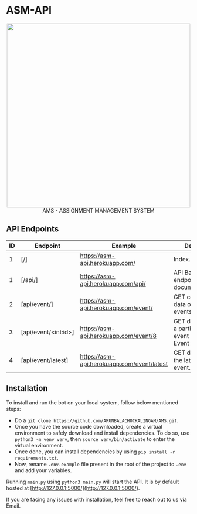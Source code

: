 # ASM-API

<p align="center">
        <img src="https://i.pinimg.com/originals/72/10/78/721078d6b03e349cea9e59f24b42420c.png" width=500>
    <br>AMS - ASSIGNMENT MANAGEMENT SYSTEM
</p>

## API Endpoints

| ID  | Endpoint              | Example                                    | Details                                           |
| --- | --------------------- | ------------------------------------------ | ------------------------------------------------- |
| 1   | [/]                   | https://asm-api.herokuapp.com/             | Index.                                            |
| 1   | [/api/]               | https://asm-api.herokuapp.com/api/         | API Base endpoint with documentation              |
| 2   | [api/event/]          | https://asm-api.herokuapp.com/event/       | GET complete data on all the events.              |
| 3   | [api/event/\<int:id>] | https://asm-api.herokuapp.com/event/8      | GET data from a particular event (from Event ID). |
| 4   | [api/event/latest]    | https://asm-api.herokuapp.com/event/latest | GET data of the latest OSC event.                 |

## Installation

To install and run the bot on your local system, follow below mentioned steps:

-   Do a `git clone https://github.com/ARUNBALACHOCKALINGAM/AMS.git`.
-   Once you have the source code downloaded, create a virtual environment to safely download and install dependencies. To do so, use `python3 -m venv venv`, then `source venv/bin/activate` to enter the virtual environment.
-   Once done, you can install dependencies by using `pip install -r requirements.txt`.
-   Now, rename `.env.example` file present in the root of the project to `.env` and add your variables.

Running `main.py` using `python3 main.py` will start the API. It is by default hosted at [http://127.0.0.1:5000/](http://127.0.0.1:5000/).

If you are facing any issues with installation, feel free to reach out to us via Email.
